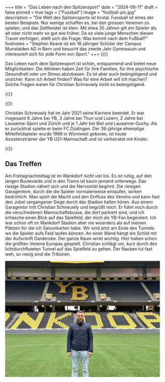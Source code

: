 +++
title = "Das Leben nach den Spitzensport"
date = "2024-06-11"
draft = false
pinned = true
tags = ["Fussball"]
image = "football-pic.jpg"
description = "Die Welt des Spitzensports ist brutal. Fussball ist eines der besten Beispiele. Nur wenige schaffen es, bei den grossen Vereinen zu spielen, und das Zeitfenster ist klein. Mit etwa 35 Jahren gilt ein Spieler als alt oder nicht mehr so gut wie früher. Da so viele junge Menschen diesen Traum verfolgen, stellt sich die Frage: Was kommt nach dem Fußball?"
footnotes = "Stephen Keane ist ein 16-jähriger Schüler der Campus Muristalden AG in Bern und besucht das zweite Jahr Gymnasium und interessiert sich für jede Form von Sport."
+++
{{<lead>}}

Das Leben nach dem Spitzensport ist schön, entspannend und bietet neue Möglichkeiten. Die Athleten haben Zeit für ihre Familien, für ihre psychische Gesundheit oder um Stress abzubauen. Es ist aber auch beängstigend und unsicher. Kann ich Arbeit finden? Was für eine Arbeit will ich machen? Solche Fragen waren für Christian Schneuwly nicht so beängstigend.

{{</lead>}}



{{<box>}}

Christian Schneuwly hat im Jahr 2021 seine Karriere beendet. Er war insgesamt 6 Jahre bei YB, 3 Jahre bei Thun und Luzern, 2 Jahre bei Lausanne-Sport und Zürich und je 1 Jahr bei Biel und Lausanne-Ouchy. Als er zurücktrat spielte er beim FC Düdingen. Der 36-jährige ehemalige Mittelfeldspieler wurde 1988 in Wünnewil geboren, ist heute Assistenztrainer der YB U21-Mannschaft und ist verheiratet mit Kinder.

{{</box>}}



## Das Treffen

Am Freitagnachmittag ist im Wankdorf nicht viel los. Es ist ruhig, auf den langen Boulevards und in den Trams ist kaum jemand unterwegs. Das riesige Stadion nähert sich und die Nervosität beginnt. Die riesigen Garagentore, durch die die Spieler normalerweise einlaufen, wirken bedrohlich. Man spürt die Macht und den Einfluss des Vereins und kann fast den Jubel vergangener Siege durch das Stadion hallen hören. Aus einem Garagentor tritt Christian Schneuwly und begrüßt mich. Er führt mich durch die verschiedenen Mannschaftsbusse, die dort parkiert sind, und ich erhasche einen Blick auf das Spielfeld, der mich als YB-Fan begeistert. Ich war schon oft im Wankdorf Stadion aber nie woanders als auf meinen Plätzen für die ich Saisonkarten habe. Wir sind jetzt am Ende des Tunnels wo die Spieler aufs Feld laufen können. An einer Wand hängt ein Schild mit der Aufschrift Garderobe. Der ganze Raum wirkt wichtig. Hier haben schon die größten Vereine Europas gespielt. Christian schlägt vor, kurz durch den lichtdurchfluteten Tunnel auf das Spielfeld zu gehen. Der Nacken tut fast weh, so riesig sind die Tribünen.

![Christian Schneuwly auf dem Feld im YB Stadion](yb-stadion-pic1-2-.jpg)